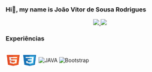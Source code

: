 ### Hi👋, my name is João Vitor de Sousa Rodrigues
<div align="center">
  <a href="https://github.com/JoaoVitordSRodrigues">
  <img height="160em" src="https://github-readme-stats.vercel.app/api?username=joaovitordsrodrigues&show_icons=true&theme=dark&include_all_commits=true&count_private=true"/>
  <img height="160em" src="https://github-readme-stats.vercel.app/api/top-langs/?username=joaovitordsrodrigues&layout=compact&langs_count=7&theme=dark"/>
  </a>
</div>
  
### Experiências
<div style="display: inline_block"><br>
  <img align="center" alt="HTML" height="30" width="40" src="https://raw.githubusercontent.com/devicons/devicon/master/icons/html5/html5-original.svg">
  <img align="center" alt="CSS" height="30" width="40" src="https://raw.githubusercontent.com/devicons/devicon/master/icons/css3/css3-original.svg">
  <img align="center" alt="JAVA" height="35" width="45" src="https://cdn.jsdelivr.net/gh/devicons/devicon/icons/java/java-original.svg">
  <img align="center" alt="Bootstrap" height="35" width="45" src="https://cdn.jsdelivr.net/gh/devicons/devicon/icons/bootstrap/bootstrap-original-wordmark.svg">
         
</div> 
